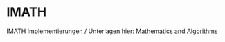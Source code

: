 # IMATH

IMATH Implementierungen / Unterlagen hier: [Mathematics and Algorithms](https://github.com/omeldar/mathematics-and-algorithms)
